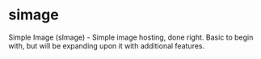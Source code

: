 # simage
Simple Image (sImage) - Simple image hosting, done right.  Basic to begin with, but will be expanding upon it with additional features.

